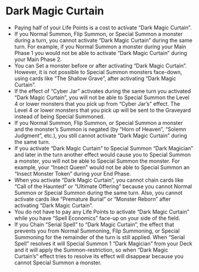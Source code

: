 # Dark Magic Curtain

*   Paying half of your Life Points is a cost to activate “Dark Magic Curtain”.
*   If you Normal Summon, Flip Summon, or Special Summon a monster during a turn, you cannot activate “Dark Magic Curtain” during the same turn. For example, if you Normal Summon a monster during your Main Phase 1 you would not be able to activate “Dark Magic Curtain” during your Main Phase 2.
*   You can Set a monster before or after activating “Dark Magic Curtain”. However, it is not possible to Special Summon monsters face-down, using cards like “The Shallow Grave”, after activating “Dark Magic Curtain”.
*   If the effect of “Cyber Jar” activates during the same turn you activated “Dark Magic Curtain”, you will not be able to Special Summon the Level 4 or lower monsters that you pick up from “Cyber Jar’s” effect. The Level 4 or lower monsters that you pick up will be sent to the Graveyard instead of being Special Summoned.
*   If you Normal Summon, Flip Summon, or Special Summon a monster and the monster’s Summon is negated (by “Horn of Heaven”, “Solemn Judgment”, etc.), you still cannot activate “Dark Magic Curtain” during the same turn.
*   If you activate “Dark Magic Curtain” to Special Summon “Dark Magician” and later in the turn another effect would cause you to Special Summon a monster, you will not be able to Special Summon the monster. For example, your “Insect Queen” would not be able to Special Summon an “Insect Monster Token” during your End Phase.
*   When you activate “Dark Magic Curtain”, you cannot chain cards like “Call of the Haunted” or “Ultimate Offering” because you cannot Normal Summon or Special Summon during the same turn. Also, you cannot activate cards like “Premature Burial” or “Monster Reborn” after activating “Dark Magic Curtain”.
*   You do not have to pay any Life Points to activate “Dark Magic Curtain” while you have “Spell Economics” face-up on your side of the field.
*   If you Chain “Serial Spell” to “Dark Magic Curtain”, the effect that prevents you from Normal Summoning, Flip Summoning, or Special Summoning for the remainder of the turn is still applied. When “Serial Spell” resolves it will Special Summon 1 “Dark Magician” from your Deck and it will apply the Summon-restriction, so when “Dark Magic Curtain’s” effect tries to resolve its effect will disappear because you cannot Special Summon a monster.
